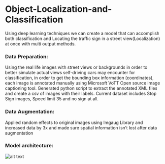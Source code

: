# Object-Localization-and-Classification
 Using deep learning techniques we can create a model that can accomplish both classification and Locating the traffic sign in a street view(Localization)  at once with multi output methods.
### Data Preparation:
Using the real life images with street views or backgrounds in order to better simulate actual views self-driving cars may encounter for classification, in order to get the bounding box information (coordinates), each image is annotated manually using Microsoft VoTT Open source image captioning tool.
Generated python script to extract the annotated XML files and create a csv of images with their labels.
Current dataset includes Stop Sign images, Speed limit 35 and no sign at all.
### Data Augmentation:
Applied random effects to original images using Imgaug Library and increased data by 3x and made sure spatial information isn’t lost after data augmentation
### Model architecture:
![alt text](https://photos.app.goo.gl/4vjbaoX44fMcvDSF7)


